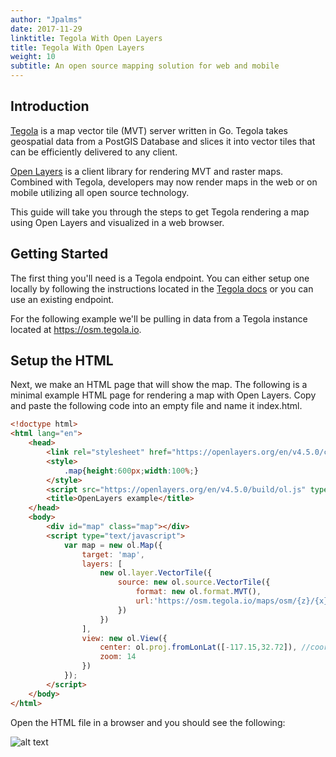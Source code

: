 ```yaml
---
author: "Jpalms"
date: 2017-11-29
linktitle: Tegola With Open Layers
title: Tegola With Open Layers
weight: 10
subtitle: An open source mapping solution for web and mobile
---
```


## Introduction

[Tegola](https://github.com/terranodo/tegola) is a map vector tile (MVT) server written in Go. Tegola takes geospatial data from a PostGIS Database and slices it into vector tiles that can be efficiently delivered to any client.

[Open Layers](https://openlayers.org/) is a client library for rendering MVT and raster maps. Combined with Tegola, developers may now render maps in the web or on mobile utilizing all open source technology.

This guide will take you through the steps to get Tegola rendering a map using Open Layers and visualized in a web browser.

## Getting Started 

The first thing you'll need is a Tegola endpoint. You can either setup one locally by following the instructions located in the [Tegola docs](http://tegola.io/getting-started/) or you can use an existing endpoint.

For the following example we'll be pulling in data from a Tegola instance located at https://osm.tegola.io.

## Setup the HTML

Next, we make an HTML page that will show the map. The following is a minimal example HTML page for rendering a map with Open Layers. Copy and paste the following code into an empty file and name it index.html.

``` html
<!doctype html>
<html lang="en">
    <head>
        <link rel="stylesheet" href="https://openlayers.org/en/v4.5.0/css/ol.css" type="text/css">
        <style>
            .map{height:600px;width:100%;}
        </style>
        <script src="https://openlayers.org/en/v4.5.0/build/ol.js" type="text/javascript"></script>
        <title>OpenLayers example</title>
    </head>
    <body>
        <div id="map" class="map"></div>
        <script type="text/javascript">
            var map = new ol.Map({
                target: 'map',
                layers: [
                    new ol.layer.VectorTile({
                        source: new ol.source.VectorTile({
                            format: new ol.format.MVT(),
                            url:'https://osm.tegola.io/maps/osm/{z}/{x}/{y}.pbf'
                        })
                    })
                ],
                view: new ol.View({
                    center: ol.proj.fromLonLat([-117.15,32.72]), //coordinates the map will center on initially
                    zoom: 14
                })
            });
        </script>
    </body>
</html>
```

Open the HTML file in a browser and you should see the following:

![alt text](images/screenshotMap.png "Map")





